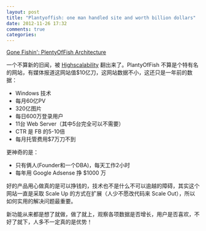 ```yaml
---
layout: post
title: "Plantyoffish: one man handled site and worth billion dollars"
date: 2012-11-26 17:32
comments: true
categories: 
---
```


[Gone Fishin': PlentyOfFish Architecture](http://highscalability.com/blog/2012/11/22/gone-fishin-plentyoffish-architecture.html)

一个不算新的旧闻，被 [Highscalability](http://highscalability.com) 翻出来了。PlantyOfFish 不算是个特有名的网站，有媒体报道这网站值$10亿刀，这网站数据不小，这还只是一年前的数据：

* Windows 技术
* 每月60亿PV
* 320亿图片
* 每日600万登录用户
* 11台 Web Server（其中5台完全可以不需要）
* CTR 是 FB 的5-10倍
* 每月托管费用$7万刀不到

更神奇的是：

* 只有俩人(Founder和一个DBA)，每天工作2小时
* 每年用 Google Adsense 挣 $1000 万

好的产品用心做真的是可以挣钱的，技术也不是什么不可以逾越的障碍，其实这个网站一直是采取 Scale Up 的方式在扩展（人少不愿改代码来 Scale Out），所以如何实用的解决问题最重要。

新功能从来都是想了就做，做了就上，观察各项数据是否增长，用户是否喜欢，不好了就下，人多不一定真的是优势！